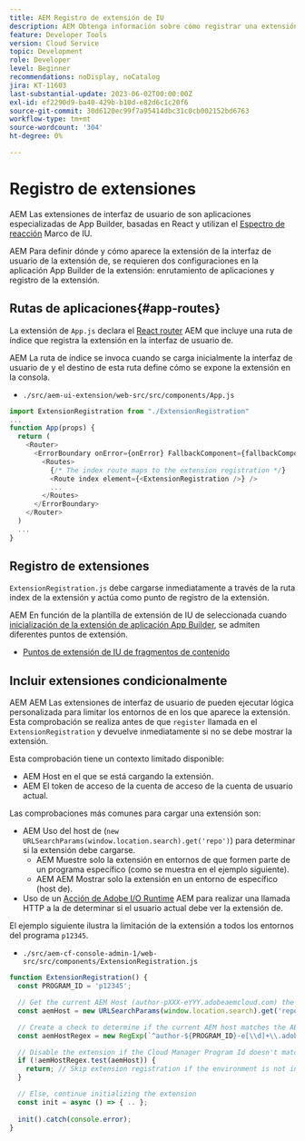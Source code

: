 ```yaml
---
title: AEM Registro de extensión de IU
description: AEM Obtenga información sobre cómo registrar una extensión de IU de.
feature: Developer Tools
version: Cloud Service
topic: Development
role: Developer
level: Beginner
recommendations: noDisplay, noCatalog
jira: KT-11603
last-substantial-update: 2023-06-02T00:00:00Z
exl-id: ef2290d9-ba40-429b-b10d-e82d6c1c20f6
source-git-commit: 30d6120ec99f7a95414dbc31c0cb002152bd6763
workflow-type: tm+mt
source-wordcount: '304'
ht-degree: 0%

---
```


# Registro de extensiones

AEM Las extensiones de interfaz de usuario de son aplicaciones especializadas de App Builder, basadas en React y utilizan el [Espectro de reacción](https://react-spectrum.adobe.com/react-spectrum/) Marco de IU.

AEM Para definir dónde y cómo aparece la extensión de la interfaz de usuario de la extensión de, se requieren dos configuraciones en la aplicación App Builder de la extensión: enrutamiento de aplicaciones y registro de la extensión.

## Rutas de aplicaciones{#app-routes}

La extensión de `App.js` declara el [React router](https://reactrouter.com/en/main) AEM que incluye una ruta de índice que registra la extensión en la interfaz de usuario de.

AEM La ruta de índice se invoca cuando se carga inicialmente la interfaz de usuario de y el destino de esta ruta define cómo se expone la extensión en la consola.

+ `./src/aem-ui-extension/web-src/src/components/App.js`

```javascript
import ExtensionRegistration from "./ExtensionRegistration"
...            
function App(props) {
  return (
    <Router>
      <ErrorBoundary onError={onError} FallbackComponent={fallbackComponent}>
        <Routes>
          {/* The index route maps to the extension registration */}
          <Route index element={<ExtensionRegistration />} />
          ...                                   
        </Routes>
      </ErrorBoundary>
    </Router>
  )
  ...
}
```

## Registro de extensiones

`ExtensionRegistration.js` debe cargarse inmediatamente a través de la ruta index de la extensión y actúa como punto de registro de la extensión.

AEM En función de la plantilla de extensión de IU de seleccionada cuando [inicialización de la extensión de aplicación App Builder](./app-initialization.md), se admiten diferentes puntos de extensión.

+ [Puntos de extensión de IU de fragmentos de contenido](./content-fragments/overview.md#extension-points)


## Incluir extensiones condicionalmente

AEM AEM Las extensiones de interfaz de usuario de pueden ejecutar lógica personalizada para limitar los entornos de en los que aparece la extensión. Esta comprobación se realiza antes de que `register` llamada en el `ExtensionRegistration` y devuelve inmediatamente si no se debe mostrar la extensión.

Esta comprobación tiene un contexto limitado disponible:

+ AEM Host en el que se está cargando la extensión.
+ AEM El token de acceso de la cuenta de acceso de la cuenta de usuario actual.

Las comprobaciones más comunes para cargar una extensión son:

+ AEM Uso del host de (`new URLSearchParams(window.location.search).get('repo')`) para determinar si la extensión debe cargarse.
   + AEM Muestre solo la extensión en entornos de que formen parte de un programa específico (como se muestra en el ejemplo siguiente).
   + AEM AEM Mostrar solo la extensión en un entorno de específico (host de).
+ Uso de un [Acción de Adobe I/O Runtime](./runtime-action.md) AEM para realizar una llamada HTTP a la de determinar si el usuario actual debe ver la extensión de.

El ejemplo siguiente ilustra la limitación de la extensión a todos los entornos del programa `p12345`.

+ `./src/aem-cf-console-admin-1/web-src/src/components/ExtensionRegistration.js`

```javascript
function ExtensionRegistration() {
  const PROGRAM_ID = 'p12345';

  // Get the current AEM Host (author-pXXX-eYYY.adobeaemcloud.com) the extension is loading on
  const aemHost = new URLSearchParams(window.location.search).get('repo');

  // Create a check to determine if the current AEM host matches the AEM program that uses this extension 
  const aemHostRegex = new RegExp(`^author-${PROGRAM_ID}-e[\\d]+\\.adobeaemcloud\\.com$`)

  // Disable the extension if the Cloud Manager Program Id doesn't match the regex.
  if (!aemHostRegex.test(aemHost)) {
    return; // Skip extension registration if the environment is not in program p12345.
  }

  // Else, continue initializing the extension
  const init = async () => { .. };
  
  init().catch(console.error);
}
```
